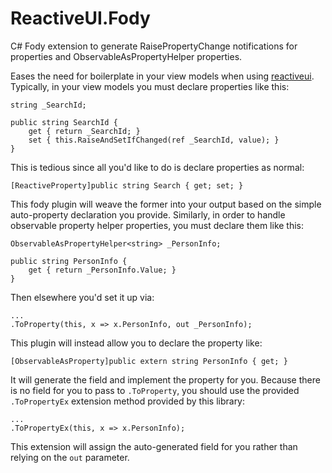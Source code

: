 # ReactiveUI.Fody
C# Fody extension to generate RaisePropertyChange notifications for properties and ObservableAsPropertyHelper   properties.

Eases the need for boilerplate in your view models when using [reactiveui](https://github.com/reactiveui/ReactiveUI).  Typically, 
in your view models you must declare properties like this:

    string _SearchId;
    
    public string SearchId {
        get { return _SearchId; }
        set { this.RaiseAndSetIfChanged(ref _SearchId, value); }
    }

This is tedious since all you'd like to do is declare properties as normal:

    [ReactiveProperty]public string Search { get; set; }
    
This fody plugin will weave the former into your output based on the simple auto-property declaration you provide.  Similarly, 
in order to handle observable property helper properties, you must declare them like this:

    ObservableAsPropertyHelper<string> _PersonInfo;
    
    public string PersonInfo {
        get { return _PersonInfo.Value; }
    }

Then elsewhere you'd set it up via:

    ...
    .ToProperty(this, x => x.PersonInfo, out _PersonInfo);

This plugin will instead allow you to declare the property like:

    [ObservableAsProperty]public extern string PersonInfo { get; }
    
It will generate the field and implement the property for you.  Because there is no field for you to pass to `.ToProperty`, you 
should use the provided `.ToPropertyEx` extension method provided by this library:

    ...
    .ToPropertyEx(this, x => x.PersonInfo);
    
This extension will assign the auto-generated field for you rather than relying on the `out` parameter.
